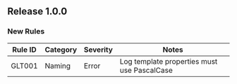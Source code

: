 ﻿## Release 1.0.0

### New Rules
Rule ID | Category | Severity | Notes
--------|----------|----------|------
GLT001  | Naming   | Error    | Log template properties must use PascalCase
